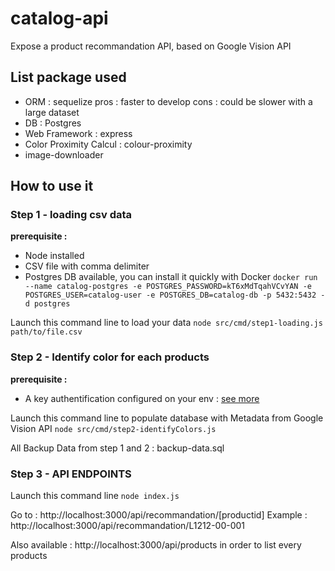 # catalog-api
Expose a product recommandation API, based on Google Vision API

## List package used
- ORM : sequelize
pros : faster to develop
cons : could be slower with a large dataset
- DB : Postgres
- Web Framework : express
- Color Proximity Calcul : colour-proximity
- image-downloader

## How to use it

### Step 1 - loading csv data
**prerequisite :**
- Node installed
- CSV file with comma delimiter
- Postgres DB available, you can install it quickly with Docker `docker run --name catalog-postgres -e POSTGRES_PASSWORD=kT6xMdTqahVCvYAN -e POSTGRES_USER=catalog-user -e POSTGRES_DB=catalog-db -p 5432:5432 -d postgres`

Launch this command line to load your data
`node src/cmd/step1-loading.js path/to/file.csv`

### Step 2 - Identify color for each products
**prerequisite :**
- A key authentification configured on your env : [see more](https://cloud.google.com/docs/authentication/getting-started#auth-cloud-implicit-nodejs)

Launch this command line to populate database with Metadata from Google Vision API
`node src/cmd/step2-identifyColors.js`

All Backup Data from step 1 and 2 : backup-data.sql

### Step 3 - API ENDPOINTS

Launch this command line
`node index.js`

Go to : http://localhost:3000/api/recommandation/[productid]
Example : http://localhost:3000/api/recommandation/L1212-00-001


Also available : http://localhost:3000/api/products in order to list every products
